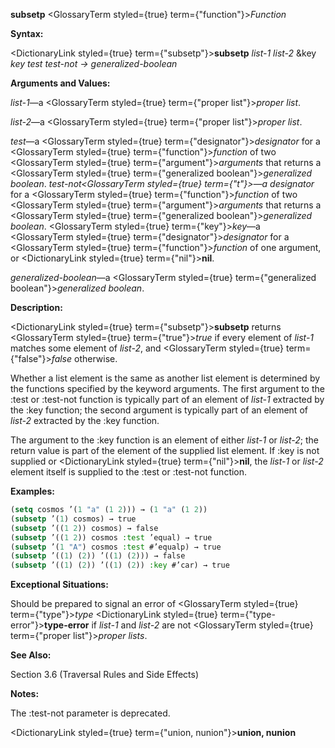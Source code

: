 **subsetp** <GlossaryTerm styled={true} term={"function"}><i>Function</i></GlossaryTerm> 



**Syntax:** 



<DictionaryLink styled={true} term={"subsetp"}><b>subsetp</b></DictionaryLink> *list-1 list-2* &amp;key *key test test-not → generalized-boolean* 







 



 



**Arguments and Values:** 



*list-1*—a <GlossaryTerm styled={true} term={"proper list"}><i>proper list</i></GlossaryTerm>. 



*list-2*—a <GlossaryTerm styled={true} term={"proper list"}><i>proper list</i></GlossaryTerm>. 



*test*—a <GlossaryTerm styled={true} term={"designator"}><i>designator</i></GlossaryTerm> for a <GlossaryTerm styled={true} term={"function"}><i>function</i></GlossaryTerm> of two <GlossaryTerm styled={true} term={"argument"}><i>arguments</i></GlossaryTerm> that returns a <GlossaryTerm styled={true} term={"generalized boolean"}><i>generalized boolean</i></GlossaryTerm>. *test-not<GlossaryTerm styled={true} term={"t"}><i>—a </i></GlossaryTerm>designator* for a <GlossaryTerm styled={true} term={"function"}><i>function</i></GlossaryTerm> of two <GlossaryTerm styled={true} term={"argument"}><i>arguments</i></GlossaryTerm> that returns a <GlossaryTerm styled={true} term={"generalized boolean"}><i>generalized boolean</i></GlossaryTerm>. <GlossaryTerm styled={true} term={"key"}><i>key</i></GlossaryTerm>—a <GlossaryTerm styled={true} term={"designator"}><i>designator</i></GlossaryTerm> for a <GlossaryTerm styled={true} term={"function"}><i>function</i></GlossaryTerm> of one argument, or <DictionaryLink styled={true} term={"nil"}><b>nil</b></DictionaryLink>. 



*generalized-boolean*—a <GlossaryTerm styled={true} term={"generalized boolean"}><i>generalized boolean</i></GlossaryTerm>. 



**Description:** 



<DictionaryLink styled={true} term={"subsetp"}><b>subsetp</b></DictionaryLink> returns <GlossaryTerm styled={true} term={"true"}><i>true</i></GlossaryTerm> if every element of *list-1* matches some element of *list-2*, and <GlossaryTerm styled={true} term={"false"}><i>false</i></GlossaryTerm> otherwise. 



Whether a list element is the same as another list element is determined by the functions specified by the keyword arguments. The first argument to the :test or :test-not function is typically part of an element of *list-1* extracted by the :key function; the second argument is typically part of an element of *list-2* extracted by the :key function. 



The argument to the :key function is an element of either *list-1* or *list-2*; the return value is part of the element of the supplied list element. If :key is not supplied or <DictionaryLink styled={true} term={"nil"}><b>nil</b></DictionaryLink>, the *list-1* or *list-2* element itself is supplied to the :test or :test-not function. 



**Examples:**
```lisp
(setq cosmos ’(1 "a" (1 2))) → (1 "a" (1 2)) 
(subsetp ’(1) cosmos) → true 
(subsetp ’((1 2)) cosmos) → false 
(subsetp ’((1 2)) cosmos :test ’equal) → true 
(subsetp ’(1 "A") cosmos :test #’equalp) → true 
(subsetp ’((1) (2)) ’((1) (2))) → false 
(subsetp ’((1) (2)) ’((1) (2)) :key #’car) → true 
```
**Exceptional Situations:** 



Should be prepared to signal an error of <GlossaryTerm styled={true} term={"type"}><i>type</i></GlossaryTerm> <DictionaryLink styled={true} term={"type-error"}><b>type-error</b></DictionaryLink> if *list-1* and *list-2* are not <GlossaryTerm styled={true} term={"proper list"}><i>proper lists</i></GlossaryTerm>. 



**See Also:** 



Section 3.6 (Traversal Rules and Side Effects) 



**Notes:** 



The :test-not parameter is deprecated. 







 



 



<DictionaryLink styled={true} term={"union, nunion"}><b>union, nunion</b></DictionaryLink> 



